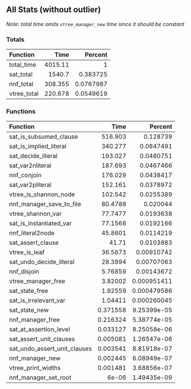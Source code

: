 ## All Stats (without outlier)

*Note: total time omits `vtree_manager_new` time since it should be constant*

### Totals

| Function    |     Time |   Percent |
|:------------|---------:|----------:|
| total_time  | 4015.11  | 1         |
| sat_total   | 1540.7   | 0.383725  |
| nnf_total   |  308.355 | 0.0767987 |
| vtree_total |  220.678 | 0.0549619 |

### Functions

| Function                     |       Time |     Percent |
|:-----------------------------|-----------:|------------:|
| sat_is_subsumed_clause       | 516.903    | 0.128739    |
| sat_is_implied_literal       | 340.277    | 0.0847491   |
| sat_decide_literal           | 193.027    | 0.0480751   |
| sat_var2nliteral             | 187.693    | 0.0467466   |
| nnf_conjoin                  | 176.029    | 0.0438417   |
| sat_var2pliteral             | 152.161    | 0.0378972   |
| vtree_is_shannon_node        | 102.542    | 0.0255389   |
| nnf_manager_save_to_file     |  80.4788   | 0.020044    |
| vtree_shannon_var            |  77.7477   | 0.0193638   |
| sat_is_instantiated_var      |  77.1568   | 0.0192166   |
| nnf_literal2node             |  45.8601   | 0.0114219   |
| sat_assert_clause            |  41.71     | 0.0103883   |
| vtree_is_leaf                |  36.5673   | 0.00910742  |
| sat_undo_decide_literal      |  28.3894   | 0.00707063  |
| nnf_disjoin                  |   5.76859  | 0.00143672  |
| vtree_manager_free           |   3.82002  | 0.000951411 |
| sat_state_free               |   1.92559  | 0.000479586 |
| sat_is_irrelevant_var        |   1.04411  | 0.000260045 |
| sat_state_new                |   0.371558 | 9.25399e-05 |
| nnf_manager_free             |   0.216324 | 5.38774e-05 |
| sat_at_assertion_level       |   0.033127 | 8.25058e-06 |
| sat_assert_unit_clauses      |   0.005081 | 1.26547e-06 |
| sat_undo_assert_unit_clauses |   0.003541 | 8.81918e-07 |
| nnf_manager_new              |   0.002445 | 6.08949e-07 |
| vtree_print_widths           |   0.001481 | 3.68856e-07 |
| nnf_manager_set_root         |   6e-06    | 1.49435e-09 |
